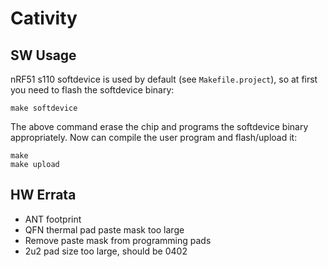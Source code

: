 # Cativity

## SW Usage

nRF51 s110 softdevice is used by default (see `Makefile.project`), so at first you need to flash the softdevice binary:

```
make softdevice
```

The above command erase the chip and programs the softdevice binary appropriately. Now can compile the user program and flash/upload it:

```
make
make upload
```

## HW Errata
- ANT footprint
- QFN thermal pad paste mask too large
- Remove paste mask from programming pads
- 2u2 pad size too large, should be 0402
